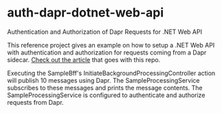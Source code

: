 # auth-dapr-dotnet-web-api
Authentication and Authorization of Dapr Requests for .NET Web API

This reference project gives an example on how to setup a .NET Web API with authentication and authorization for requests coming from a Dapr sidecar. [Check out the article](https://www.drewhayes.dev/blog/authentication-and-authorization-dapr-requests-net-web-api/) that goes with this repo.

Executing the SampleBff's InitiateBackgroundProcessingController action will publish 10 messages using Dapr. The SampleProcessingService subscribes to these messages and prints the message contents. The SampleProcessingService is configured to authenticate and authorize requests from Dapr.
